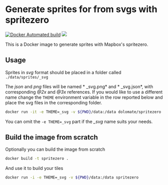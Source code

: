 # Generate sprites for  from svgs with spritezero

[![Docker Automated build](https://img.shields.io/docker/automated/dolomate/spritezero.svg?maxAge=2592000)]() [![](https://images.microbadger.com/badges/image/dolomate/spritezero.svg)](https://microbadger.com/images/dolomate/spritezero)

This is a Docker image to generate sprites with Mapbox's spritezero.

## Usage

Sprites in *svg* format should be placed in a folder called `./data/sprites/_svg`

The *json* and *png* files will be named * _svg.png* and * _svg.json*, with corresponding *@2x* and *@3x* references. If you would like to use a different name change the `THEME` environment variable in the row reported below and place the svg files in the corresponding folder.

```sh
docker run -it -e THEME=_svg -v ${PWD}/data:/data dolomate/spritezero
```

You can omit the `-e THEME=_svg` part if the *_svg* name suits your needs.

## Build the image from scratch

Optionally you can build the image from scratch

```sh
docker build -t spritezero .
```

And use it to build your tiles

```sh
docker run -i -e THEME=_svg -v ${PWD}/data:/data spritezero
```